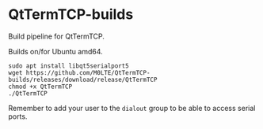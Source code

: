 # QtTermTCP-builds
Build pipeline for QtTermTCP.

Builds on/for Ubuntu amd64.

```
sudo apt install libqt5serialport5
wget https://github.com/M0LTE/QtTermTCP-builds/releases/download/release/QtTermTCP
chmod +x QtTermTCP
./QtTermTCP
```

Remember to add your user to the `dialout` group to be able to access serial ports.
